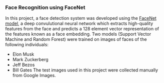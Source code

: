 ### Face Recognition using FaceNet
In this project, a face detection system was developed using the [FaceNet model](https://drive.google.com/open?id=1pwQ3H4aJ8a6yyJHZkTwtjcL4wYWQb7bn), a deep convulutional neural network  which extracts high-quality features from the face and predicts a 128 element vector representation of the features known as a face embedding. Two models (Support Vector Machine and Random Forest) were trained on images of faces of the following individuals:
- Elon Musk
- Mark Zuckerberg
- Jeff Bezos
- Bill Gates
The test images used in this project were collected manually from Google Images.